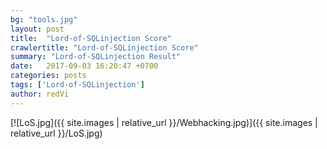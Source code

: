 ```yaml
---
bg: "tools.jpg"
layout: post
title:  "Lord-of-SQLinjection Score"
crawlertitle: "Lord-of-SQLinjection Score"
summary: "Lord-of-SQLinjection Result"
date:   2017-09-03 16:20:47 +0700
categories: posts
tags: ['Lord-of-SQLinjection']
author: redVi
---
```


[![LoS.jpg]({{ site.images | relative_url }}/Webhacking.jpg)]({{ site.images | relative_url }}/LoS.jpg)
